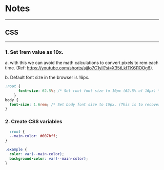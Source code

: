 # Notes
*****

## CSS 
****

### 1. Set 1rem value as 10x.

  a. with this we can avoid the math calculations to convert pixels to rem each time. (Ref: https://youtube.com/shorts/ajjIo7C1ylI?si=X35tLkfTK6I1OOg6).
  
  b. Default font size in the browser is 16px. 

  ``` css
  :root {
        font-size: 62.5%; /* Set root font size to 10px (62.5% of 16px) */
      }
  body {
    font-size: 1.6rem; /* Set body font size to 16px. (This is to recover the browser default font size which was overrode in last step) */
  }
  ```

### 2. Create CSS variables

  ``` css
    :root {
    --main-color: #007bff;
  }

  .example {
    color: var(--main-color);
    background-color: var(--main-color);
  }

  ```
